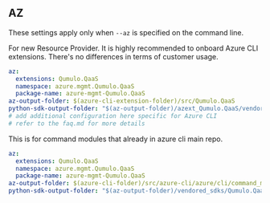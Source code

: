 ## AZ

These settings apply only when `--az` is specified on the command line.

For new Resource Provider. It is highly recommended to onboard Azure CLI extensions. There's no differences in terms of customer usage.

```yaml $(az) && $(target-mode) != 'core'
az:
  extensions: Qumulo.QaaS
  namespace: azure.mgmt.Qumulo.QaaS
  package-name: azure-mgmt-Qumulo.QaaS
az-output-folder: $(azure-cli-extension-folder)/src/Qumulo.QaaS
python-sdk-output-folder: "$(az-output-folder)/azext_Qumulo.QaaS/vendored_sdks/Qumulo.QaaS"
# add additional configuration here specific for Azure CLI
# refer to the faq.md for more details
```

This is for command modules that already in azure cli main repo.

```yaml $(az) && $(target-mode) == 'core'
az:
  extensions: Qumulo.QaaS
  namespace: azure.mgmt.Qumulo.QaaS
  package-name: azure-mgmt-Qumulo.QaaS
az-output-folder: $(azure-cli-folder)/src/azure-cli/azure/cli/command_modules/Qumulo.QaaS
python-sdk-output-folder: "$(az-output-folder)/vendored_sdks/Qumulo.QaaS"
```
